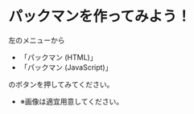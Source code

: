 # パックマンを作ってみよう！

左のメニューから

- 「パックマン (HTML)」
- 「パックマン (JavaScript)」

のボタンを押してみてください。

- ※画像は適宜用意してください。
